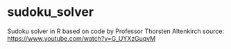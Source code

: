 # sudoku_solver
Sudoku solver in R based on code by Professor Thorsten Altenkirch
source: https://www.youtube.com/watch?v=G_UYXzGuqvM
